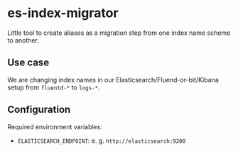 # es-index-migrator

Little tool to create aliases as a migration step from one index name scheme
to another.

## Use case

We are changing index names in our Elasticsearch/Fluend-or-bit/Kibana setup
from `fluentd-*` to `logs-*`.

## Configuration

Required environment variables:

- `ELASTICSEARCH_ENDPOINT`: e. g. `http://elasticsearch:9200`
